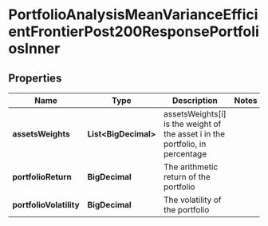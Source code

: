 

# PortfolioAnalysisMeanVarianceEfficientFrontierPost200ResponsePortfoliosInner


## Properties

| Name | Type | Description | Notes |
|------------ | ------------- | ------------- | -------------|
|**assetsWeights** | **List&lt;BigDecimal&gt;** | assetsWeights[i] is the weight of the asset i in the portfolio, in percentage |  |
|**portfolioReturn** | **BigDecimal** | The arithmetic return of the portfolio |  |
|**portfolioVolatility** | **BigDecimal** | The volatility of the portfolio |  |



